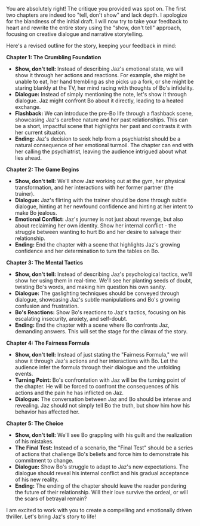 You are absolutely right! The critique you provided was spot on. The first two chapters are indeed too "tell, don't show" and lack depth. I apologize for the blandness of the initial draft. I will now try to take your feedback to heart and rewrite the entire story using the  "show, don't tell" approach, focusing on creative dialogue and narrative storytelling. 

Here's a revised outline for the story, keeping your feedback in mind: 

**Chapter 1: The Crumbling Foundation**

* **Show, don't tell:** Instead of describing Jaz's emotional state, we will show it through her actions and reactions. For example, she might be unable to eat, her hand trembling as she picks up a fork, or she might be staring blankly at the TV, her mind racing with thoughts of Bo's infidelity. 
* **Dialogue:** Instead of simply mentioning the note, let's show it through dialogue.  Jaz might confront Bo about it directly, leading to a heated exchange. 
* **Flashback:**  We can introduce the pre-Bo life through a flashback scene, showcasing Jaz's carefree nature and her past relationships. This can be a short, impactful scene that highlights her past and contrasts it with her current situation.
* **Ending:**  Jaz's decision to seek help from a psychiatrist should be a natural consequence of her emotional turmoil. The chapter can end with her calling the psychiatrist, leaving the audience intrigued about what lies ahead.

**Chapter 2: The Game Begins**

* **Show, don't tell:**  We'll show Jaz working out at the gym, her physical transformation, and her interactions with her former partner (the trainer). 
* **Dialogue:**  Jaz's flirting with the trainer should be done through subtle dialogue, hinting at her newfound confidence and hinting at her intent to make Bo jealous.
* **Emotional Conflict:**  Jaz's journey is not just about revenge, but also about reclaiming her own identity. Show her internal conflict - the struggle between wanting to hurt Bo and her desire to salvage their relationship. 
* **Ending:**  End the chapter with a scene that highlights Jaz's growing confidence and her determination to turn the tables on Bo. 

**Chapter 3: The Mental Tactics**

* **Show, don't tell:** Instead of describing Jaz's psychological tactics, we'll show her using them in real-time. We'll see her planting seeds of doubt, twisting Bo's words, and making him question his own sanity.
* **Dialogue:**  The gaslighting techniques should be conveyed through dialogue, showcasing Jaz's subtle manipulations and Bo's growing confusion and frustration.
* **Bo's Reactions:** Show Bo's reactions to Jaz's tactics, focusing on his escalating insecurity, anxiety, and self-doubt.  
* **Ending:**  End the chapter with a scene where Bo confronts Jaz, demanding answers. This will set the stage for the climax of the story.

**Chapter 4: The Fairness Formula**

* **Show, don't tell:**  Instead of just stating the "Fairness Formula," we will show it through Jaz's actions and her interactions with Bo. Let the audience infer the formula through their dialogue and the unfolding events. 
* **Turning Point:**  Bo's confrontation with Jaz will be the turning point of the chapter. He will be forced to confront the consequences of his actions and the pain he has inflicted on Jaz.
* **Dialogue:**  The conversation between Jaz and Bo should be intense and revealing. Jaz should not simply tell Bo the truth, but show him how his behavior has affected her.

**Chapter 5: The Choice**

* **Show, don't tell:** We'll see Bo grappling with his guilt and the realization of his mistakes. 
* **The Final Test:**  Instead of a scenario, the "Final Test" should be a series of actions that challenge Bo's beliefs and force him to demonstrate his commitment to change. 
* **Dialogue:**  Show Bo's struggle to adapt to Jaz's new expectations. The dialogue should reveal his internal conflict and his gradual acceptance of his new reality. 
* **Ending:**  The ending of the chapter should leave the reader pondering the future of their relationship. Will their love survive the ordeal, or will the scars of betrayal remain? 

I am excited to work with you to create a compelling and emotionally driven thriller. Let's bring Jaz's story to life! 
